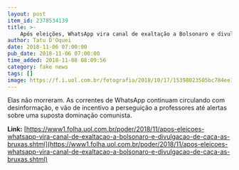 ```yaml
---
layout: post
item_id: 2378534139
title: >-
    Após eleições, WhatsApp vira canal de exaltação a Bolsonaro e divulgação de caça às bruxas
author: Tatu D'Oquei
date: 2018-11-06 07:00:00
pub_date: 2018-11-06 07:00:00
time_added: 2018-11-08 08:09:56
category: fake news
tags: []
image: https://f.i.uol.com.br/fotografia/2018/10/17/15398023505bc784ee17759_1539802350_3x2_rt.jpg
---
```


Elas não morreram. As correntes de WhatsApp continuam circulando com desinformação, e vão de incentivo a perseguição a professores até alertas sobre uma suposta dominação comunista.

**Link:** [https://www1.folha.uol.com.br/poder/2018/11/apos-eleicoes-whatsapp-vira-canal-de-exaltacao-a-bolsonaro-e-divulgacao-de-caca-as-bruxas.shtml](https://www1.folha.uol.com.br/poder/2018/11/apos-eleicoes-whatsapp-vira-canal-de-exaltacao-a-bolsonaro-e-divulgacao-de-caca-as-bruxas.shtml)


